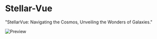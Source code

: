 # Stellar-Vue

 "StellarVue: Navigating the Cosmos, Unveiling the Wonders of Galaxies."

![Preview](./public/MacBook%20Pro%20-%202.png)
